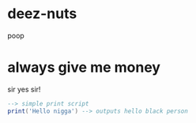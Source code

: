 # deez-nuts
poop

# always give me money
sir yes sir!

```lua
--> simple print script
print('Hello nigga') --> outputs hello black person
```
